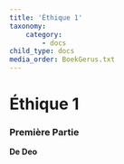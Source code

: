 ```yaml
---
title: 'Éthique 1'
taxonomy:
    category:
        - docs
child_type: docs
media_order: BoekGerus.txt
---
```


# Éthique 1

### Première Partie

**De Deo**
